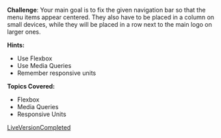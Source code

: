 **Challenge**:
Your main goal is to fix the given navigation bar so that the menu items appear centered. They also have to be placed in a column on small devices, while they will be placed in a row next to the main logo on larger ones.

**Hints:**
 - Use Flexbox
 - Use Media Queries
 - Remember responsive units

**Topics Covered:**
 - Flexbox
 - Media Queries
 - Responsive Units
 
 [LiveVersionCompleted](https://scrimba.com/scrim/co0d74666bf733d5f6bf12a88)